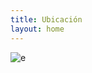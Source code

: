 ```yaml
---
title: Ubicación
layout: home
---
```



![e]([https://www.coren.es/wp-content/uploads/2023/01/Sa…-logotipos-jul-22_Mesa-de-trabajo-1-copia-1-1.png](https://img.freepik.com/foto-gratis/huevos-marrones_2829-13455.jpg))
